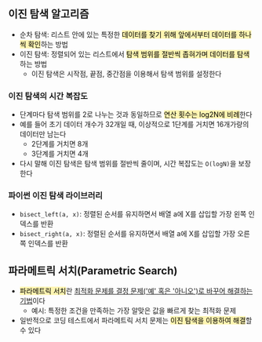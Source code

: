 ## 이진 탐색 알고리즘

- 순차 탐색: 리스트 안에 있는 특정한 <span style='background-color: #fff5b1'><span style='color: black'>데이터를 찾기 위해 앞에서부터 데이터를 하나씩 확인</span></span>하는 방법
- 이진 탐색: 정렬되어 있는 리스트에서 <span style='background-color: #fff5b1'><span style='color: black'>탐색 범위를 절반씩 좁혀가며 데이터를 탐색</span></span>하는 방법
  - 이진 탐색은 시작점, 끝점, 중간점을 이용해서 탐색 범위를 설정한다

### 이진 탐색의 시간 복잡도

- 단계마다 탐색 범위를 2로 나누는 것과 동일하므로 <span style='background-color: #fff5b1'><span style='color: black'>연산 횟수는 log2N에 비례</span></span>한다
- 예를 들어 초기 데이터 개수가 32개일 때, 이상적으로 1단계를 거치면 16개가량의 데이터만 남는다
  - 2단계를 거치면 8개
  - 3단계를 거치면 4개
- 다시 말해 이진 탐색은 탐색 범위를 절반씩 줄이며, 시간 복잡도는 `O(logN)`을 보장한다

### 파이썬 이진 탐색 라이브러리

- `bisect_left(a, x)`: 정렬된 순서를 유지하면서 배열 a에 X를 삽입할 가장 왼쪽 인덱스를 반환
- `bisect_right(a, x)`: 정렬된 순서를 유지하면서 배열 a에 X를 삽입할 가장 오른쪽 인덱스를 반환

## 파라메트릭 서치(Parametric Search)

- <span style='background-color: #fff5b1'><span style='color: black'>파라메트릭 서치</span></span>란 <u>최적화 문제를 결정 문제('예' 혹은 '아니오')로 바꾸어 해결하는 기법</u>이다
  - 예시: 특정한 조건을 만족하는 가장 알맞은 값을 빠르게 찾는 최적화 문제
- 일반적으로 코딩 테스트에서 파라메트릭 서치 문제는 <span style='background-color: #fff5b1'><span style='color: black'>이진 탐색을 이용하여 해결</span></span>할 수 있다
